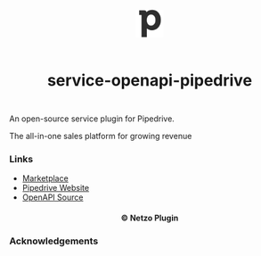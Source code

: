 <div align="center">
  <a href="https://netzo.io" target="_blank" >
    <img height="50" src="https://raw.githubusercontent.com/netzoio/netzo/main/plugins/services/service-openapi-pipedrive/src/assets/icon.png" style="margin: 12px 0px" />
  </a>

  <h1 style="padding: 6px 0px 24px 0px">service-openapi-pipedrive</h1>
</div>

An open-source service plugin for Pipedrive.

The all-in-one sales platform for growing revenue


### Links

- [Marketplace](https://app.netzo.io/marketplace/service-openapi-pipedrive)
- [Pipedrive Website](https://www.pipedrive.com/en)
- [OpenAPI Source](https://developers.pipedrive.com/docs/api/v1/openapi.json)

<div align="center">
  <h4>© Netzo Plugin</h4>
</div>

### Acknowledgements

